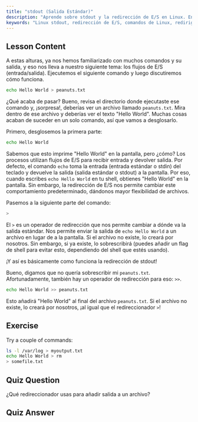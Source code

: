 ```yaml
---
title: "stdout (Salida Estándar)"
description: "Aprende sobre stdout y la redirección de E/S en Linux. Entiende cómo redirigir la salida de comandos a archivos usando los operadores > y >>. ¡Comienza tu viaje en Linux hoy mismo!"
keywords: "Linux stdout, redirección de E/S, comandos de Linux, redirigir salida, tutorial de Linux, Linux para principiantes, guía de Linux, scripting de shell"
---
```


## Lesson Content

A estas alturas, ya nos hemos familiarizado con muchos comandos y su salida, y eso nos lleva a nuestro siguiente tema: los flujos de E/S (entrada/salida). Ejecutemos el siguiente comando y luego discutiremos cómo funciona.

```bash
echo Hello World > peanuts.txt
```

¿Qué acaba de pasar? Bueno, revisa el directorio donde ejecutaste ese comando y, ¡sorpresa!, deberías ver un archivo llamado `peanuts.txt`. Mira dentro de ese archivo y deberías ver el texto "Hello World". Muchas cosas acaban de suceder en un solo comando, así que vamos a desglosarlo.

Primero, desglosemos la primera parte:

```bash
echo Hello World
```

Sabemos que esto imprime "Hello World" en la pantalla, pero ¿cómo? Los procesos utilizan flujos de E/S para recibir entrada y devolver salida. Por defecto, el comando `echo` toma la entrada (entrada estándar o stdin) del teclado y devuelve la salida (salida estándar o stdout) a la pantalla. Por eso, cuando escribes `echo Hello World` en tu shell, obtienes "Hello World" en la pantalla. Sin embargo, la redirección de E/S nos permite cambiar este comportamiento predeterminado, dándonos mayor flexibilidad de archivos.

Pasemos a la siguiente parte del comando:

```bash
>
```

El `>` es un operador de redirección que nos permite cambiar a dónde va la salida estándar. Nos permite enviar la salida de `echo Hello World` a un archivo en lugar de a la pantalla. Si el archivo no existe, lo creará por nosotros. Sin embargo, si ya existe, lo sobrescribirá (puedes añadir un flag de shell para evitar esto, dependiendo del shell que estés usando).

¡Y así es básicamente como funciona la redirección de stdout!

Bueno, digamos que no quería sobrescribir mi `peanuts.txt`. Afortunadamente, también hay un operador de redirección para eso: `>>`.

```bash
echo Hello World >> peanuts.txt
```

Esto añadirá "Hello World" al final del archivo `peanuts.txt`. Si el archivo no existe, lo creará por nosotros, ¡al igual que el redireccionador `>`!

## Exercise

Try a couple of commands:

```bash
ls -l /var/log > myoutput.txt
echo Hello World > rm
> somefile.txt
```

## Quiz Question

¿Qué redireccionador usas para añadir salida a un archivo?

## Quiz Answer

> >
